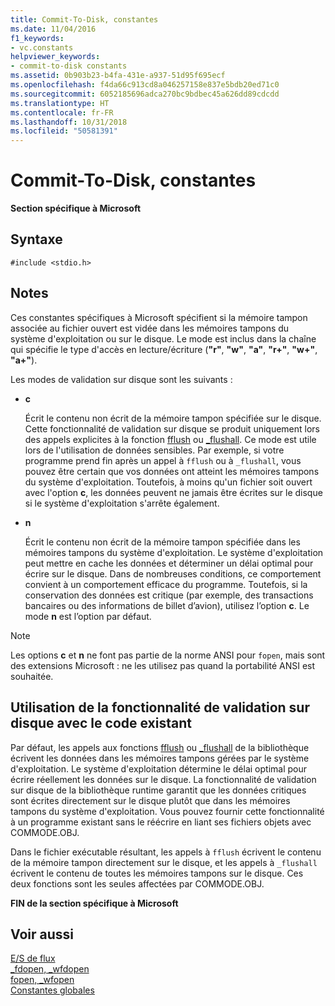 ```yaml
---
title: Commit-To-Disk, constantes
ms.date: 11/04/2016
f1_keywords:
- vc.constants
helpviewer_keywords:
- commit-to-disk constants
ms.assetid: 0b903b23-b4fa-431e-a937-51d95f695ecf
ms.openlocfilehash: f4da66c913cd8a046257158e837e5bdb20ed71c0
ms.sourcegitcommit: 6052185696adca270bc9bdbec45a626dd89cdcdd
ms.translationtype: HT
ms.contentlocale: fr-FR
ms.lasthandoff: 10/31/2018
ms.locfileid: "50581391"
---
```

# <a name="commit-to-disk-constants"></a>Commit-To-Disk, constantes

**Section spécifique à Microsoft**

## <a name="syntax"></a>Syntaxe

```
#include <stdio.h>
```

## <a name="remarks"></a>Notes

Ces constantes spécifiques à Microsoft spécifient si la mémoire tampon associée au fichier ouvert est vidée dans les mémoires tampons du système d'exploitation ou sur le disque. Le mode est inclus dans la chaîne qui spécifie le type d'accès en lecture/écriture (**"r"**, **"w"**, **"a"**, **"r+"**, **"w+"**, **"a+"**).

Les modes de validation sur disque sont les suivants :

- **c**

   Écrit le contenu non écrit de la mémoire tampon spécifiée sur le disque. Cette fonctionnalité de validation sur disque se produit uniquement lors des appels explicites à la fonction [fflush](../c-runtime-library/reference/fflush.md) ou [_flushall](../c-runtime-library/reference/flushall.md). Ce mode est utile lors de l'utilisation de données sensibles. Par exemple, si votre programme prend fin après un appel à `fflush` ou à `_flushall`, vous pouvez être certain que vos données ont atteint les mémoires tampons du système d'exploitation. Toutefois, à moins qu'un fichier soit ouvert avec l'option **c**, les données peuvent ne jamais être écrites sur le disque si le système d'exploitation s'arrête également.

- **n**

   Écrit le contenu non écrit de la mémoire tampon spécifiée dans les mémoires tampons du système d'exploitation. Le système d'exploitation peut mettre en cache les données et déterminer un délai optimal pour écrire sur le disque. Dans de nombreuses conditions, ce comportement convient à un comportement efficace du programme. Toutefois, si la conservation des données est critique (par exemple, des transactions bancaires ou des informations de billet d’avion), utilisez l’option **c**. Le mode **n** est l’option par défaut.

> [!NOTE]
> Les options **c** et **n** ne font pas partie de la norme ANSI pour `fopen`, mais sont des extensions Microsoft : ne les utilisez pas quand la portabilité ANSI est souhaitée.

## <a name="using-the-commit-to-disk-feature-with-existing-code"></a>Utilisation de la fonctionnalité de validation sur disque avec le code existant

Par défaut, les appels aux fonctions [fflush](../c-runtime-library/reference/fflush.md) ou [_flushall](../c-runtime-library/reference/flushall.md) de la bibliothèque écrivent les données dans les mémoires tampons gérées par le système d'exploitation. Le système d'exploitation détermine le délai optimal pour écrire réellement les données sur le disque. La fonctionnalité de validation sur disque de la bibliothèque runtime garantit que les données critiques sont écrites directement sur le disque plutôt que dans les mémoires tampons du système d'exploitation. Vous pouvez fournir cette fonctionnalité à un programme existant sans le réécrire en liant ses fichiers objets avec COMMODE.OBJ.

Dans le fichier exécutable résultant, les appels à `fflush` écrivent le contenu de la mémoire tampon directement sur le disque, et les appels à `_flushall` écrivent le contenu de toutes les mémoires tampons sur le disque. Ces deux fonctions sont les seules affectées par COMMODE.OBJ.

**FIN de la section spécifique à Microsoft**

## <a name="see-also"></a>Voir aussi

[E/S de flux](../c-runtime-library/stream-i-o.md)<br/>
[_fdopen, _wfdopen](../c-runtime-library/reference/fdopen-wfdopen.md)<br/>
[fopen, _wfopen](../c-runtime-library/reference/fopen-wfopen.md)<br/>
[Constantes globales](../c-runtime-library/global-constants.md)
